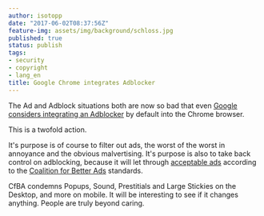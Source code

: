 ```yaml
---
author: isotopp
date: "2017-06-02T08:37:56Z"
feature-img: assets/img/background/schloss.jpg
published: true
status: publish
tags:
- security
- copyright
- lang_en
title: Google Chrome integrates Adblocker
---
```

The Ad and Adblock situations both are now so bad that even 
[Google considers integrating an Adblocker](https://www.blog.google/topics/journalism-news/building-better-web-everyone/)
by default into the Chrome browser. 

This is a twofold action. 

It's purpose is of course to filter out ads, the worst of the worst in
annoyance and the obvious malvertising. It's purpose is also to take back
control on adblocking, because it will let through 
[acceptable ads](https://www.betterads.org/standards) according to the 
[Coalition for Better Ads](https://www.betterads.org/) standards. 

CfBA condemns Popups, Sound, Prestitials and Large Stickies on the Desktop,
and more on mobile. It will be interesting to see if it changes anything.
People are truly beyond caring.
